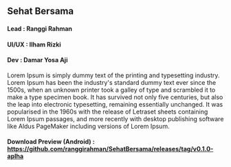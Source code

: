 ## Sehat Bersama
#### Lead  : Ranggi Rahman
#### UI/UX : Ilham Rizki
#### Dev   : Damar Yosa Aji

Lorem Ipsum is simply dummy text of the printing and typesetting industry. Lorem Ipsum has been the industry's standard dummy text ever since the 1500s, when an unknown printer took a galley of type and scrambled it to make a type specimen book. It has survived not only five centuries, but also the leap into electronic typesetting, remaining essentially unchanged. It was popularised in the 1960s with the release of Letraset sheets containing Lorem Ipsum passages, and more recently with desktop publishing software like Aldus PageMaker including versions of Lorem Ipsum.

#### Download Preview (Android) : https://github.com/ranggirahman/SehatBersama/releases/tag/v0.1.0-aplha
